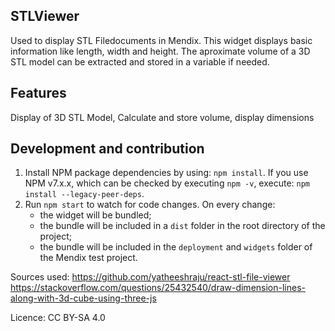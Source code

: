 ## STLViewer
Used to display STL Filedocuments in Mendix. This widget displays basic information like length, width and height. The aproximate volume of a 3D STL model can be extracted and stored in a variable if needed.

## Features
Display of 3D STL Model, Calculate and store volume, display dimensions


## Development and contribution

1. Install NPM package dependencies by using: `npm install`. If you use NPM v7.x.x, which can be checked by executing `npm -v`, execute: `npm install --legacy-peer-deps`.
1. Run `npm start` to watch for code changes. On every change:
    - the widget will be bundled;
    - the bundle will be included in a `dist` folder in the root directory of the project;
    - the bundle will be included in the `deployment` and `widgets` folder of the Mendix test project.

Sources used:
https://github.com/yatheeshraju/react-stl-file-viewer
https://stackoverflow.com/questions/25432540/draw-dimension-lines-along-with-3d-cube-using-three-js

Licence: CC BY-SA 4.0
